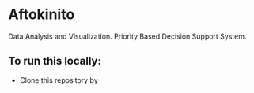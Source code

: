 # Aftokinito


Data Analysis and Visualization. 
Priority Based Decision Support System.

## To run this locally:
- Clone this repository by
